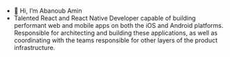 - 👋 Hi, I’m Abanoub Amin
- Talented React and React Native Developer capable of building performant web and mobile apps on both the iOS and Android platforms. Responsible for architecting and building these applications, as well as coordinating with the teams responsible for other layers of the product infrastructure.

<!---
abanoubamin/abanoubamin is a ✨ special ✨ repository because its `README.md` (this file) appears on your GitHub profile.
You can click the Preview link to take a look at your changes.
--->
